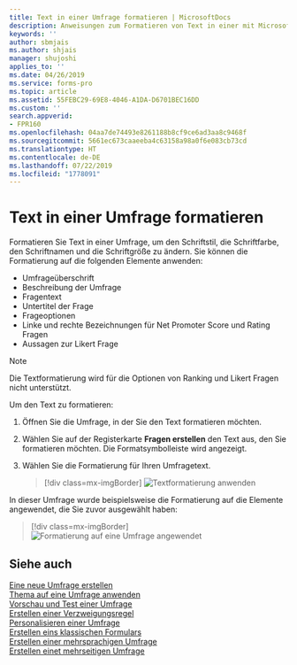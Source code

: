 ```yaml
---
title: Text in einer Umfrage formatieren | MicrosoftDocs
description: Anweisungen zum Formatieren von Text in einer mit Microsoft Forms Pro erstellten Umfrage
keywords: ''
author: sbmjais
ms.author: shjais
manager: shujoshi
applies_to: ''
ms.date: 04/26/2019
ms.service: forms-pro
ms.topic: article
ms.assetid: 55FEBC29-69E8-4046-A1DA-D6701BEC16DD
ms.custom: ''
search.appverid:
- FPR160
ms.openlocfilehash: 04aa7de74493e8261188b8cf9ce6ad3aa8c9468f
ms.sourcegitcommit: 5661ec673caaeeba4c63158a98a0f6e083cb73cd
ms.translationtype: HT
ms.contentlocale: de-DE
ms.lasthandoff: 07/22/2019
ms.locfileid: "1778091"
---
```

# <a name="format-text-in-a-survey"></a>Text in einer Umfrage formatieren



Formatieren Sie Text in einer Umfrage, um den Schriftstil, die Schriftfarbe, den Schriftnamen und die Schriftgröße zu ändern. Sie können die Formatierung auf die folgenden Elemente anwenden:

- Umfrageüberschrift
- Beschreibung der Umfrage
- Fragentext
- Untertitel der Frage
- Frageoptionen
- Linke und rechte Bezeichnungen für Net Promoter Score und Rating Fragen
- Aussagen zur Likert Frage

> [!NOTE]
> Die Textformatierung wird für die Optionen von Ranking und Likert Fragen nicht unterstützt.

Um den Text zu formatieren:

1.  Öffnen Sie die Umfrage, in der Sie den Text formatieren möchten.

2.  Wählen Sie auf der Registerkarte **Fragen erstellen** den Text aus, den Sie formatieren möchten. Die Formatsymbolleiste wird angezeigt.

3. Wählen Sie die Formatierung für Ihren Umfragetext.

    > [!div class=mx-imgBorder]
    > ![Textformatierung anwenden](media/text-format.png "Textformatierung anwenden")


In dieser Umfrage wurde beispielsweise die Formatierung auf die Elemente angewendet, die Sie zuvor ausgewählt haben:

> [!div class=mx-imgBorder]
> ![Formatierung auf eine Umfrage angewendet ](media/survey-text-format.png "Formatierung auf eine Umfrage angewendet ")

## <a name="see-also"></a>Siehe auch

[Eine neue Umfrage erstellen](create-new-survey.md)<br>
[Thema auf eine Umfrage anwenden](apply-theme.md)<br>
[Vorschau und Test einer Umfrage](preview-test-survey.md)<br>
[Erstellen einer Verzweigungsregel](create-branching-rule.md)<br>
[Personalisieren einer Umfrage](personalize-survey.md)<br>
[Erstellen eins klassischen Formulars](create-classic-form.md)<br>
[Erstellen einer mehrsprachigen Umfrage](create-multilingual-survey.md)<br>
[Erstellen einet mehrseitigen Umfrage](create-multipage-survey.md)
